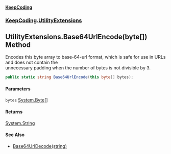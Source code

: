 #### [KeepCoding](index.md 'index')
### [KeepCoding](KeepCoding.md 'KeepCoding').[UtilityExtensions](UtilityExtensions.md 'KeepCoding.UtilityExtensions')
## UtilityExtensions.Base64UrlEncode(byte[]) Method
Encodes this byte array to base-64-url format, which is safe for use in URLs and does not contain the  
unnecessary padding when the number of bytes is not divisible by 3.
```csharp
public static string Base64UrlEncode(this byte[] bytes);
```
#### Parameters
<a name='KeepCoding.UtilityExtensions.Base64UrlEncode(byte..).bytes'></a>
`bytes` [System.Byte](https://docs.microsoft.com/en-us/dotnet/api/System.Byte 'System.Byte')[[]](https://docs.microsoft.com/en-us/dotnet/api/System.Array 'System.Array')  
  
#### Returns
[System.String](https://docs.microsoft.com/en-us/dotnet/api/System.String 'System.String')  
#### See Also
- [Base64UrlDecode(string)](UtilityExtensions.Base64UrlDecode.MtMGAr.193mNL.Vcmol6QQ.md 'KeepCoding.UtilityExtensions.Base64UrlDecode(string)')
